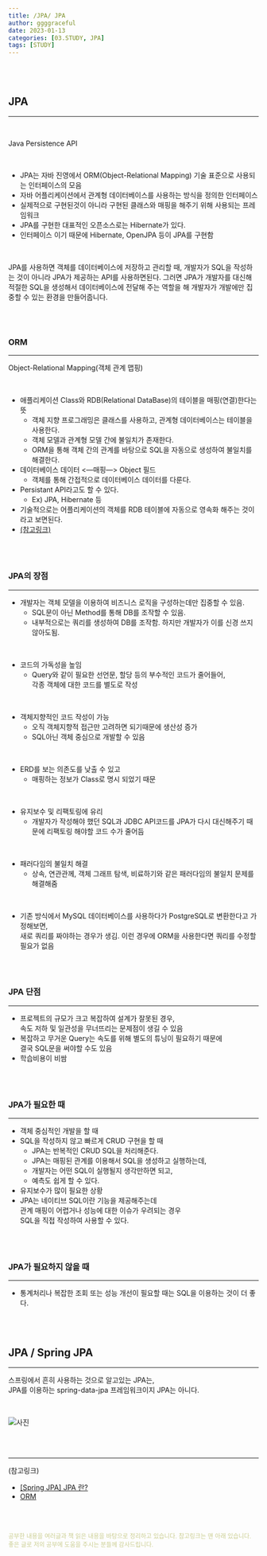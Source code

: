 ```yaml
---
title: /JPA/ JPA
author: ggggraceful
date: 2023-01-13
categories: [03.STUDY, JPA]
tags: [STUDY]
---
```


<br/>
<br/>

## JPA

---

<br/>

Java Persistence API

<br/>

- JPA는 자바 진영에서 ORM(Object-Relational Mapping) 기술 표준으로 사용되는 인터페이스의 모음
- 자바 어플리케이션에서 관계형 데이터베이스를 사용하는 방식을 정의한 인터페이스
- 실제적으로 구현된것이 아니라 구현된 클래스와 매핑을 해주기 위해 사용되는 프레임워크
- JPA를 구현한 대표적인 오픈소스로는 Hibernate가 있다.
- 인터페이스 이기 때문에 Hibernate, OpenJPA 등이 JPA를 구현함

<br/>

JPA를 사용하면 객체를 데이터베이스에 저장하고 관리할 때, 개발자가 SQL을 작성하는 것이 아니라 JPA가 제공하는 API를 사용하면된다. 그러면 JPA가 개발자를 대신해 적절한 SQL을 생성해서 데이터베이스에 전달해 주는 역할을 해 개발자가 개발에만 집중할 수 있는 환경을 만들어줍니다.

<br/>
<br/>

### ORM

---

Object-Relational Mapping(객체 관계 맵핑)

<br/>

- 애플리케이션 Class와 RDB(Relational DataBase)의 테이블을 매핑(연결)한다는 뜻
  - 객체 지향 프로그래밍은 클래스를 사용하고, 관계형 데이터베이스는 테이블을 사용한다.
  - 객체 모델과 관계형 모델 간에 불일치가 존재한다.
  - ORM을 통해 객체 간의 관계를 바탕으로 SQL을 자동으로 생성하여 불일치를 해결한다.
- 데이터베이스 데이터 <—매핑—> Object 필드
  - 객체를 통해 간접적으로 데이터베이스 데이터를 다룬다.
- Persistant API라고도 할 수 있다.
  - Ex) JPA, Hibernate 등
- 기술적으로는 어플리케이션의 객체를 RDB 테이블에 자동으로 영속화 해주는 것이라고 보면된다.
- [(참고링크)](https://gmlwjd9405.github.io/2019/02/01/orm.html)

<br/>
<br/>

### JPA의 장점

---

- 개발자는 객체 모델을 이용하여 비즈니스 로직을 구성하는데만 집중할 수 있음.
  - SQL문이 아닌 Method를 통해 DB를 조작할 수 있음.
  - 내부적으로는 쿼리를 생성하여 DB를 조작함. 하지만 개발자가 이를 신경 쓰지 않아도됨.

<br/>
 
- 코드의 가독성을 높임
  - Query와 같이 필요한 선언문, 할당 등의 부수적인 코드가 줄어들어,  
    각종 객체에 대한 코드를 별도로 작성

<br/>

- 객체지향적인 코드 작성이 가능
  - 오직 객체지향적 접근만 고려하면 되기때문에 생산성 증가  
  - SQL아닌 객체 중심으로 개발할 수 있음

<br/>

- ERD를 보는 의존도를 낮출 수 있고
  - 매핑하는 정보가 Class로 명시 되었기 때문

<br/>

- 유지보수 및 리팩토링에 유리
  - 개발자가 작성해야 했던 SQL과 JDBC API코드를 JPA가 다시 대신해주기 때문에 리팩토링 해야할 코드 수가 줄어듬

<br/>

- 패러다임의 불일치 해결
  - 상속, 연관관께, 객체 그래프 탐색, 비료하기와 같은 패러다임의 불일치 문제를 해결해줌 

<br/>

- 기존 방식에서 MySQL 데이터베이스를 사용하다가 PostgreSQL로 변환한다고 가정해보면,  
  새로 쿼리를 짜야하는 경우가 생김. 이런 경우에 ORM을 사용한다면 쿼리를 수정할 필요가 없음

<br/>
<br/>

### JPA 단점

---

- 프로젝트의 규모가 크고 복잡하여 설계가 잘못된 경우,  
  속도 저하 및 일관성을 무너뜨리는 문제점이 생길 수 있음
- 복잡하고 무거운 Query는 속도를 위해 별도의 튜닝이 필요하기 때문에  
  결국 SQL문을 써야할 수도 있음
- 학습비용이 비쌈

<br/>
<br/>

### JPA가 필요한 때

---

- 객체 중심적인 개발을 할 때
- SQL을 작성하지 않고 빠르게 CRUD 구현을 할 때
  - JPA는 반복적인 CRUD SQL을 처리해준다. 
  - JPA는 매핑된 관계를 이용해서 SQL을 생성하고 실행하는데,
  - 개발자는 어떤 SQL이 실행될지 생각만하면 되고, 
  - 예측도 쉽게 할 수 있다.
- 유지보수가 많이 필요한 상황
- JPA는 네이티브 SQL이란 기능을 제공해주는데  
  관계 매핑이 어렵거나 성능에 대한 이슈가 우려되는 경우  
  SQL을 직접 작성하여 사용할 수 있다.

<br/>
<br/>

### JPA가 필요하지 않을 때

---

- 통계처리나 복잡한 조회 또는 성능 개선이 필요할 때는 
  SQL을 이용하는 것이 더 좋다.

<br/>
<br/>


## JPA / Spring JPA

---

스프링에서 흔히 사용하는 것으로 알고있는 JPA는,  
JPA를 이용하는 spring-data-jpa 프레임워크이지 JPA는 아니다.

<br/>

![사진](https://user-images.githubusercontent.com/109974940/212317490-ffaa4906-7c66-4fb1-b4c8-d8bcff23b526.png)

<br/>
<br/>

---

(참고링크)

- [[Spring JPA] JPA 란?](https://dbjh.tistory.com/77)
- [ORM](https://gmlwjd9405.github.io/2019/02/01/orm.html)

<br/>
<br/>

<span style="font-size: 12px; color:  #cbce91"> 공부한 내용을 여러글과 책 읽은 내용을 바탕으로 정리하고 있습니다. 참고링크는 맨 아래 있습니다.</span>  
<span style="font-size: 12px; color:  #cbce91"> 좋은 글로 저의 공부에 도움을 주시는 분들께 감사드립니다. </span>

<!--

❤️면접예상질문 ❤️

-->

